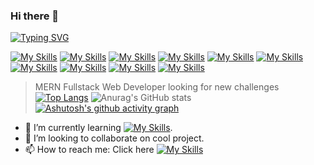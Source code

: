 ### Hi there 👋 
[![Typing SVG](https://readme-typing-svg.herokuapp.com/?lines=I'm+Orhan;Junior+Fullstack+Developer.&size=25)](https://git.io/typing-svg)

[![My Skills](https://skillicons.dev/icons?i=html)](https://skillicons.dev) [![My Skills](https://skillicons.dev/icons?i=css)](https://skillicons.dev) [![My Skills](https://skillicons.dev/icons?i=sass&perline=3)](https://skillicons.dev) [![My Skills](https://skillicons.dev/icons?i=js)](https://skillicons.dev) [![My Skills](https://skillicons.dev/icons?i=react&perline=3)](https://skillicons.dev) [![My Skills](https://skillicons.dev/icons?i=nodejs&perline=3)](https://skillicons.dev) [![My Skills](https://skillicons.dev/icons?i=mongodb&perline=3)](https://skillicons.dev) [![My Skills](https://skillicons.dev/icons?i=git&perline=3)](https://skillicons.dev) [![My Skills](https://skillicons.dev/icons?i=github&perline=3)](https://skillicons.dev) [![My Skills](https://skillicons.dev/icons?i=solidity&perline=3)](https://skillicons.dev)

> MERN Fullstack Web Developer looking for new challenges 
[![Top Langs](https://github-readme-stats.vercel.app/api/top-langs/?username=OrhanKadirov&layout=compact)](https://github.com/anuraghazra/github-readme-stats) ![Anurag's GitHub stats](https://github-readme-stats.vercel.app/api?username=OrhanKadirov&show_icons=true&theme=highcontrast)
[![Ashutosh's github activity graph](https://activity-graph.herokuapp.com/graph?username=OrhanKadirov&bg_color=cccccc&color=19204d&line=24292e&point=24292e&area=true&hide_border=true)](https://github.com/OrhanKadirov/github-readme-activity-graph)

- 🌱 I’m currently learning [![My Skills](https://skillicons.dev/icons?i=redux&perline=3)](https://skillicons.dev).
- 👯 I’m looking to collaborate on cool project.
- 📫 How to reach me: Click here [![My Skills](https://skillicons.dev/icons?i=linkedin)](https://www.linkedin.com/in/orhan-kadirov/)

<!--
**OrhanKadirov/OrhanKadirov** is a ✨ _special_ ✨ repository because its `README.md` (this file) appears on your GitHub profile.

Here are some ideas to get you started:

- 🔭 I’m currently working on ...
- 🌱 I’m currently learning ...
- 👯 I’m looking to collaborate on ...
- 🤔 I’m looking for help with ...
- 💬 Ask me about ...
- 📫 How to reach me: ...
- 😄 Pronouns: ...
- ⚡ Fun fact: ...
-->
